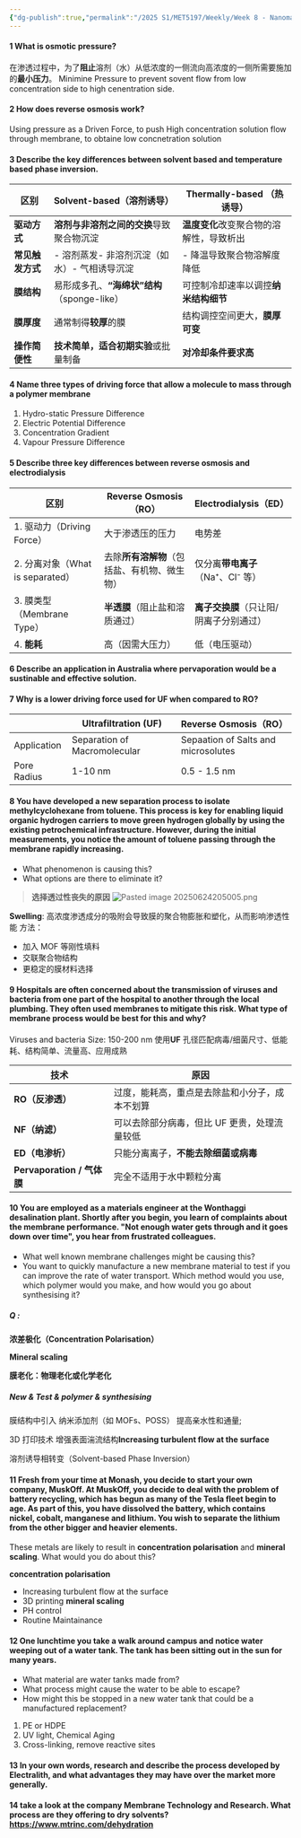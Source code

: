 ```yaml
---
{"dg-publish":true,"permalink":"/2025 S1/MET5197/Weekly/Week 8 - Nanomaterials in Membranes - Processes/"}
---
```


#### 1 What is osmotic pressure?
在渗透过程中，为了**阻止**溶剂（水）从低浓度的一侧流向高浓度的一侧所需要施加的**最小压力**。
Minimine Pressure to prevent sovent flow from low concentration side to high cenentration side.
#### 2 How does reverse osmosis work?
Using pressure as a Driven Force, to push High concentration solution flow through membrane, to obtaine low concnetration solution

#### 3 Describe the key **differences** between **solvent based** and **temperature based** phase inversion.
| 区别         | Solvent-based（溶剂诱导）            | Thermally-based （热诱导）  |
| ---------- | ------------------------------ | ---------------------- |
| **驱动方式**   | **溶剂与非溶剂之间的交换**导致聚合物沉淀         | **温度变化**改变聚合物的溶解性，导致析出 |
| **常见触发方式** | - 溶剂蒸发- 非溶剂沉淀（如水）- 气相诱导沉淀      | - 降温导致聚合物溶解度降低         |
| **膜结构**    | 易形成多孔、**“海绵状”结构**（sponge-like） | 可控制冷却速率以调控**纳米结构细节**   |
| **膜厚度**    | 通常制得**较厚**的膜                   | 结构调控空间更大，**膜厚可变**      |
| **操作简便性**  | **技术简单，适合初期实验**或批量制备           | **对冷却条件要求高**           |
#### 4 Name three types of driving force that allow a molecule to mass through a polymer membrane
1. Hydro-static Pressure Difference
2. Electric Potential Difference
3. Concentration Gradient
4. Vapour Pressure Difference
#### 5 Describe three key differences between reverse osmosis and electrodialysis
| 区别                         | Reverse Osmosis（RO）      | Electrodialysis（ED）    |
| -------------------------- | ------------------------ | ---------------------- |
| 1. 驱动力（Driving Force）      | 大于渗透压的压力                 | 电势差                    |
| 2. 分离对象（What is separated） | 去除**所有溶解物**（包括盐、有机物、微生物） | 仅分离**带电离子**（Na⁺、Cl⁻ 等） |
| 3. 膜类型（Membrane Type）      | **半透膜**（阻止盐和溶质通过）        | **离子交换膜**（只让阳/阴离子分别通过） |
| 4. **能耗**                  | 高（因需大压力）                 | 低（电压驱动）                |
#### 6 Describe an application in Australia where pervaporation would be a sustinable and effective solution.



#### 7 Why is a lower driving force used for UF when compared to RO?
|             | Ultrafiltration (UF)         | Reverse Osmosis（RO）                 |
| ----------- | ---------------------------- | ----------------------------------- |
| Application | Separation of Macromolecular | Sepaation of Salts and microsolutes |
| Pore Radius | 1-10 nm                      | 0.5 - 1.5 nm                        |


#### 8 You have developed a new separation process to isolate methylcyclohexane from toluene. This process is key for enabling liquid organic hydrogen carriers to move green hydrogen globally by using the existing petrochemical infrastructure. However, during the initial measurements, you notice the amount of toluene passing through the membrane rapidly increasing.
- What phenomenon is causing this? 
- What options are there to eliminate it?
> **选择透过性丧失的原因**
![Pasted image 20250624205005.png](/img/user/Attachments/ScreenShot/Pasted%20image%2020250624205005.png)

**Swelling**: 高浓度渗透成分的吸附会导致膜的聚合物膨胀和塑化，从而影响渗透性能
方法：
- 加入 MOF 等刚性填料  
- 交联聚合物结构  
- 更稳定的膜材料选择

#### 9 Hospitals are often concerned about the transmission of viruses and bacteria from one part of the hospital to another through the local plumbing. They often used membranes to mitigate this risk. What type of membrane process would be best for this and why?
 Viruses and bacteria Size: 150-200 nm
 使用**UF**
 孔径匹配病毒/细菌尺寸、低能耗、结构简单、流量高、应用成熟

| 技术                      | 原因                       |
| ----------------------- | ------------------------ |
| **RO（反渗透）**             | 过度，能耗高，重点是去除盐和小分子，成本不划算  |
| **NF（纳滤）**              | 可以去除部分病毒，但比 UF 更贵，处理流量较低 |
| **ED（电渗析）**             | 只能分离离子，**不能去除细菌或病毒**     |
| **Pervaporation / 气体膜** | 完全不适用于水中颗粒分离             |
#### 10 You are employed as a materials engineer at the Wonthaggi desalination plant. Shortly after you begin, you learn of complaints about the membrane performance. "**Not enough water gets through and it goes down over time**", you hear from frustrated colleagues.
  
- What well known membrane challenges might be causing this? 
- You want to quickly manufacture a new membrane material to test if you can improve the rate of water transport. Which method would you use, which polymer would you make, and how would you go about synthesising it?
##### Q :
**浓差极化（Concentration Polarisation）**

**Mineral scaling**

**膜老化：物理老化或化学老化**
##### New & Test & polymer & synthesising
膜结构中引入 纳米添加剂（如 MOFs、POSS） 提高亲水性和通量;

3D 打印技术 增强表面湍流结构**Increasing turbulent flow at the surface**

溶剂诱导相转变（Solvent-based Phase Inversion）
#### 11 Fresh from your time at Monash, you decide to start your own company, MuskOff. At MuskOff, you decide to deal with the problem of **battery recycling**, which has begun as many of the Tesla fleet begin to age. As part of this, you have **dissolved the battery**, which contains nickel, cobalt, manganese and lithium. You wish to **separate the lithium from the other bigger and heavier elements.**
These metals are likely to result in **concentration polarisation** and **mineral scaling**. What would you do about this?

**concentration polarisation**
- Increasing turbulent flow at the surface 
- 3D printing
**mineral scaling**
- PH control
- Routine Maintainance
#### 12 One lunchtime you take a walk around campus and notice water weeping out of a water tank. The tank has been sitting out in the sun for many years.
- What material are water tanks made from? 
- What process might cause the water to be able to escape? 
- How might this be stopped in a new water tank that could be a manufactured replacement?

1. PE or HDPE
2. UV light, Chemical Aging
3. Cross-linking, remove reactive sites


#### 13 In your own words, research and describe the process developed by Electralith, and what advantages they may have over the market more generally.





#### 14 take a look at the company Membrane Technology and Research. What process are they offering to dry solvents? https://www.mtrinc.com/dehydration
